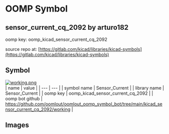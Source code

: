 # OOMP Symbol  
## sensor_current_cq_2092  by arturo182  
  
oomp key: oomp_kicad_sensor_current_cq_2092  
  
source repo at: [https://gitlab.com/kicad/libraries/kicad-symbols](https://gitlab.com/kicad/libraries/kicad-symbols)  
## Symbol  
  
[![working.png](working_600.png)](working.png)  
| name | value | 
| --- | --- | 
| symbol name | Sensor_Current | 
| library name | Sensor_Current | 
| oomp key | oomp_kicad_sensor_current_cq_2092 | 
| oomp bot github | https://github.com/oomlout/oomlout_oomp_symbol_bot/tree/main/kicad_sensor_current_cq_2092/working | 
## Images  
